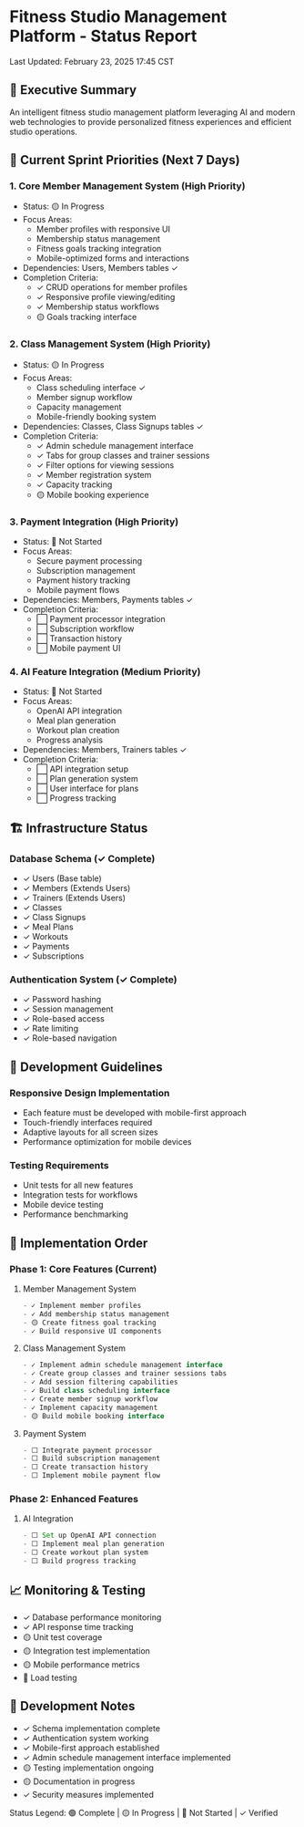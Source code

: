 # Fitness Studio Management Platform - Status Report
Last Updated: February 23, 2025 17:45 CST

## 🎯 Executive Summary
An intelligent fitness studio management platform leveraging AI and modern web technologies to provide personalized fitness experiences and efficient studio operations.

## 🚨 Current Sprint Priorities (Next 7 Days)

### 1. Core Member Management System (High Priority)
- Status: 🟡 In Progress
- Focus Areas:
  - Member profiles with responsive UI
  - Membership status management
  - Fitness goals tracking integration
  - Mobile-optimized forms and interactions
- Dependencies: Users, Members tables ✓
- Completion Criteria:
  - ✓ CRUD operations for member profiles
  - ✓ Responsive profile viewing/editing
  - ✓ Membership status workflows
  - 🟡 Goals tracking interface

### 2. Class Management System (High Priority)
- Status: 🟡 In Progress
- Focus Areas:
  - Class scheduling interface ✓
  - Member signup workflow
  - Capacity management
  - Mobile-friendly booking system
- Dependencies: Classes, Class Signups tables ✓
- Completion Criteria:
  - ✓ Admin schedule management interface
  - ✓ Tabs for group classes and trainer sessions
  - ✓ Filter options for viewing sessions
  - ✓ Member registration system
  - ✓ Capacity tracking
  - 🟡 Mobile booking experience

### 3. Payment Integration (High Priority)
- Status: 🔴 Not Started
- Focus Areas:
  - Secure payment processing
  - Subscription management
  - Payment history tracking
  - Mobile payment flows
- Dependencies: Members, Payments tables ✓
- Completion Criteria:
  - ⬜ Payment processor integration
  - ⬜ Subscription workflow
  - ⬜ Transaction history
  - ⬜ Mobile payment UI

### 4. AI Feature Integration (Medium Priority)
- Status: 🔴 Not Started
- Focus Areas:
  - OpenAI API integration
  - Meal plan generation
  - Workout plan creation
  - Progress analysis
- Dependencies: Members, Trainers tables ✓
- Completion Criteria:
  - ⬜ API integration setup
  - ⬜ Plan generation system
  - ⬜ User interface for plans
  - ⬜ Progress tracking

## 🏗 Infrastructure Status

### Database Schema (✓ Complete)
- ✓ Users (Base table)
- ✓ Members (Extends Users)
- ✓ Trainers (Extends Users)
- ✓ Classes
- ✓ Class Signups
- ✓ Meal Plans
- ✓ Workouts
- ✓ Payments
- ✓ Subscriptions

### Authentication System (✓ Complete)
- ✓ Password hashing
- ✓ Session management
- ✓ Role-based access
- ✓ Rate limiting
- ✓ Role-based navigation

## 📱 Development Guidelines

### Responsive Design Implementation
- Each feature must be developed with mobile-first approach
- Touch-friendly interfaces required
- Adaptive layouts for all screen sizes
- Performance optimization for mobile devices

### Testing Requirements
- Unit tests for all new features
- Integration tests for workflows
- Mobile device testing
- Performance benchmarking

## 🔄 Implementation Order

### Phase 1: Core Features (Current)
1. Member Management System
   ```typescript
   - ✓ Implement member profiles
   - ✓ Add membership status management
   - 🟡 Create fitness goal tracking
   - ✓ Build responsive UI components
   ```

2. Class Management System
   ```typescript
   - ✓ Implement admin schedule management interface
   - ✓ Create group classes and trainer sessions tabs
   - ✓ Add session filtering capabilities
   - ✓ Build class scheduling interface
   - ✓ Create member signup workflow
   - ✓ Implement capacity management
   - 🟡 Build mobile booking interface
   ```

3. Payment System
   ```typescript
   - ⬜ Integrate payment processor
   - ⬜ Build subscription management
   - ⬜ Create transaction history
   - ⬜ Implement mobile payment flow
   ```

### Phase 2: Enhanced Features
1. AI Integration
   ```typescript
   - ⬜ Set up OpenAI API connection
   - ⬜ Implement meal plan generation
   - ⬜ Create workout plan system
   - ⬜ Build progress tracking
   ```

## 📈 Monitoring & Testing
- ✓ Database performance monitoring
- ✓ API response time tracking
- 🟡 Unit test coverage
- 🟡 Integration test implementation
- 🟡 Mobile performance metrics
- 🔴 Load testing

## 📝 Development Notes
- ✓ Schema implementation complete
- ✓ Authentication system working
- ✓ Mobile-first approach established
- ✓ Admin schedule management interface implemented
- 🟡 Testing implementation ongoing
- 🟡 Documentation in progress
- ✓ Security measures implemented

Status Legend:
🟢 Complete | 🟡 In Progress | 🔴 Not Started | ✓ Verified